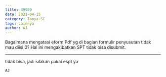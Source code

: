 ```yaml
---
title: 49989
date: 2021-04-15
category: Tanya-SC
tags: Lainnya
author: AJ
---
```


Bagaimana mengatasi eform Pdf yg di bagian formulir penyusutan tidak mau diisi 0? Hal ini mengakibatkan SPT tidak bisa disubmit.

---

tidak bisa, jadi silakan pakai espt ya

`AJ`

